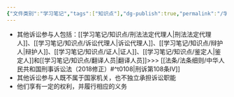 ```yaml
---
{"文件类别":"学习笔记","tags":["知识点"],"dg-publish":true,"permalink":"/学习笔记/知识点/其他诉讼参与人/","dgPassFrontmatter":true}
---
```


- 其他诉讼参与人包括：[[学习笔记/知识点/刑法法定代理人\|刑法法定代理人]]、[[学习笔记/知识点/诉讼代理人\|诉讼代理人]]、[[学习笔记/知识点/辩护人\|辩护人]]、[[学习笔记/知识点/证人\|证人]]、[[学习笔记/知识点/鉴定人\|鉴定人]]和[[学习笔记/知识点/翻译人员\|翻译人员]]>>> [[法条/法条细则/中华人民共和国刑事诉讼法（2018修正）#^t0108\|刑诉第108条Ⅳ]]
- 其他诉讼参与人既不属于国家机关，也不独立承担诉讼职能
- 他们享有一定的权利，并履行相应的义务